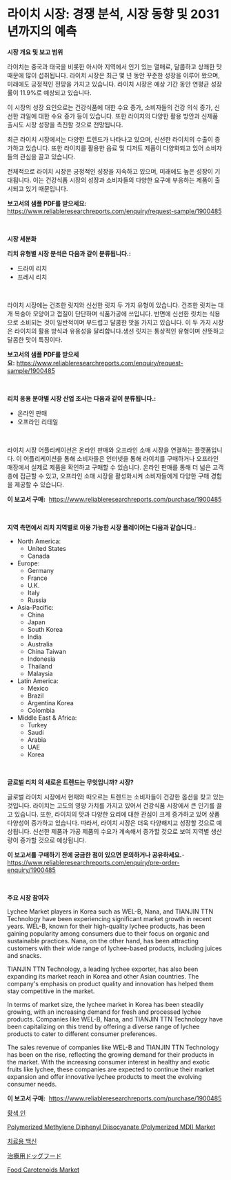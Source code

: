 <p><h1>라이치 시장: 경쟁 분석, 시장 동향 및 2031년까지의 예측</h1></p><p><strong>시장 개요 및 보고 범위</strong></p>
<p><p>라이치는 중국과 태국을 비롯한 아시아 지역에서 인기 있는 열매로, 달콤하고 상쾌한 맛 때문에 많이 섭취됩니다. 라이치 시장은 최근 몇 년 동안 꾸준한 성장을 이루어 왔으며, 미래에도 긍정적인 전망을 가지고 있습니다. 라이치 시장은 예상 기간 동안 연평균 성장률이 11.9%로 예상되고 있습니다.</p><p>이 시장의 성장 요인으로는 건강식품에 대한 수요 증가, 소비자들의 건강 의식 증가, 신선한 과일에 대한 수요 증가 등이 있습니다. 또한 라이치의 다양한 활용 방안과 신제품 출시도 시장 성장을 촉진할 것으로 전망됩니다.</p><p>최근 라이치 시장에서는 다양한 트렌드가 나타나고 있으며, 신선한 라이치의 수출이 증가하고 있습니다. 또한 라이치를 활용한 음료 및 디저트 제품이 다양화되고 있어 소비자들의 관심을 끌고 있습니다.</p><p>전체적으로 라이치 시장은 긍정적인 성장을 지속하고 있으며, 미래에도 높은 성장이 기대됩니다. 이는 건강식품 시장의 성장과 소비자들의 다양한 요구에 부응하는 제품이 출시되고 있기 때문입니다.</p></p>
<p><strong>보고서의 샘플 PDF를 받으세요:</strong> <a href="https://www.reliableresearchreports.com/enquiry/request-sample/1900485">https://www.reliableresearchreports.com/enquiry/request-sample/1900485</a></p>
<p>&nbsp;</p>
<p><strong>시장 세분화</strong></p>
<p><strong>리치 유형별 시장 분석은 다음과 같이 분류됩니다.:</strong></p>
<p><ul><li>드라이 리치</li><li>프레시 리치</li></ul></p>
<p>&nbsp;</p>
<p><p>라이치 시장에는 건조한 릿지와 신선한 릿지 두 가지 유형이 있습니다. 건조한 릿치는 대개 복숭아 모양이고 껍질이 단단하며 식품가공에 쓰입니다. 반면에 신선한 릿치는 식용으로 소비되는 것이 일반적이며 부드럽고 달콤한 맛을 가지고 있습니다. 이 두 가지 시장은 라이치의 활용 방식과 유용성을 달리합니다.생선 릿지는 통상적인 유형이며 산뜻하고 달콤한 맛이 특징이다.</p></p>
<p><strong>보고서의 샘플 PDF를 받으세요:</strong>&nbsp;<a href="https://www.reliableresearchreports.com/enquiry/request-sample/1900485">https://www.reliableresearchreports.com/enquiry/request-sample/1900485</a></p>
<p>&nbsp;</p>
<p><strong> 리치 응용 분야별 시장 산업 조사는 다음과 같이 분류됩니다.:</strong></p>
<p><ul><li>온라인 판매</li><li>오프라인 리테일</li></ul></p>
<p>&nbsp;</p>
<p><p>라이치 시장 어플리케이션은 온라인 판매와 오프라인 소매 시장을 연결하는 플랫폼입니다. 이 어플리케이션을 통해 소비자들은 인터넷을 통해 라이치를 구매하거나 오프라인 매장에서 실제로 제품을 확인하고 구매할 수 있습니다. 온라인 판매를 통해 더 넓은 고객층에 접근할 수 있고, 오프라인 소매 시장을 활성화시켜 소비자들에게 다양한 구매 경험을 제공할 수 있습니다.</p></p>
<p><strong>이 보고서 구매:</strong>&nbsp; <a href="https://www.reliableresearchreports.com/purchase/1900485">https://www.reliableresearchreports.com/purchase/1900485</a></p>
<p>&nbsp;</p>
<p><strong>지역 측면에서 리치 지역별로 이용 가능한 시장 플레이어는 다음과 같습니다.:</strong></p>
<p><ul>
    <li>
        North America:
        <ul>
            <li>United States</li>
            <li>Canada</li>
        </ul>
    </li>
    <li>
        Europe:
        <ul>
            <li>Germany</li>
            <li>France</li>
            <li>U.K.</li>
            <li>Italy</li>
            <li>Russia</li>
        </ul>
    </li>
    <li>
        Asia-Pacific:
        <ul>
            <li>China</li>
            <li>Japan</li>
            <li>South Korea</li>
            <li>India</li>
            <li>Australia</li>
            <li>China Taiwan</li>
            <li>Indonesia</li>
            <li>Thailand</li>
            <li>Malaysia</li>
        </ul>
    </li>
    <li>
        Latin America:
        <ul>
            <li>Mexico</li>
            <li>Brazil</li>
            <li>Argentina Korea</li>
            <li>Colombia</li>
        </ul>
    </li>
    <li>
        Middle East & Africa:
        <ul>
            <li>Turkey</li>
            <li>Saudi</li>
            <li>Arabia</li>
            <li>UAE</li>
            <li>Korea</li>
        </ul>
    </li>
    </ul></p>
<p>&nbsp;</p>
<p><strong>글로벌 리치 의 새로운 트렌드는 무엇입니까? 시장?</strong></p>
<p><p>글로벌 라이치 시장에서 현재와 떠오르는 트렌드는 소비자들이 건강한 옵션을 찾고 있는 것입니다. 라이치는 고도의 영양 가치를 가지고 있어서 건강식품 시장에서 큰 인기를 끌고 있습니다. 또한, 라이치의 맛과 다양한 요리에 대한 관심이 크게 증가하고 있어 상품 다양성이 증가하고 있습니다. 따라서, 라이치 시장은 더욱 다양해지고 성장할 것으로 예상됩니다. 신선한 제품과 가공 제품의 수요가 계속해서 증가할 것으로 보여 지역별 생산량이 증가할 것으로 예상됩니다.</p></p>
<p><strong>이 보고서를 구매하기 전에 궁금한 점이 있으면 문의하거나 공유하세요.</strong>- <a href="https://www.reliableresearchreports.com/enquiry/pre-order-enquiry/1900485">https://www.reliableresearchreports.com/enquiry/pre-order-enquiry/1900485</a></p>
<p>&nbsp;</p>
<p><strong>주요 시장 참여자</strong></p>
<p><p>Lychee Market players in Korea such as WEL-B, Nana, and TIANJIN TTN Technology have been experiencing significant market growth in recent years. WEL-B, known for their high-quality lychee products, has been gaining popularity among consumers due to their focus on organic and sustainable practices. Nana, on the other hand, has been attracting customers with their wide range of lychee-based products, including juices and snacks.</p><p>TIANJIN TTN Technology, a leading lychee exporter, has also been expanding its market reach in Korea and other Asian countries. The company's emphasis on product quality and innovation has helped them stay competitive in the market.</p><p>In terms of market size, the lychee market in Korea has been steadily growing, with an increasing demand for fresh and processed lychee products. Companies like WEL-B, Nana, and TIANJIN TTN Technology have been capitalizing on this trend by offering a diverse range of lychee products to cater to different consumer preferences.</p><p>The sales revenue of companies like WEL-B and TIANJIN TTN Technology has been on the rise, reflecting the growing demand for their products in the market. With the increasing consumer interest in healthy and exotic fruits like lychee, these companies are expected to continue their market expansion and offer innovative lychee products to meet the evolving consumer needs.</p></p>
<p><strong>이 보고서 구매:</strong>&nbsp;&nbsp;<a href="https://www.reliableresearchreports.com/purchase/1900485">https://www.reliableresearchreports.com/purchase/1900485</a></p>
<p><p><a href="https://github.com/vseigx30c9a1j/Market-Research-Report-List-1/blob/main/10706211627.md">황색 인</a></p><p><a href="https://github.com/marloy8/Market-Research-Report-List-3/blob/main/polymerized-methylene-diphenyl-diisocyanate-polymerized-mdi-market.md">Polymerized Methylene Diphenyl Diisocyanate (Polymerized MDI) Market</a></p><p><a href="https://github.com/plelbej847484502/Market-Research-Report-List-1/blob/main/76355381626.md">치료용 백신</a></p><p><a href="https://github.com/dzy793153605/Market-Research-Report-List-1/blob/main/95095861965.md">治療用ドッグフード</a></p><p><a href="https://ivy-potential-64b.notion.site/Food-Carotenoids-Market-Dynamics-2024-2031-Also-about-Its-Market-Trends-Projections-and-Opportuni-cb97c5ff7db84ac5852551ee18751195">Food Carotenoids Market</a></p></p>
